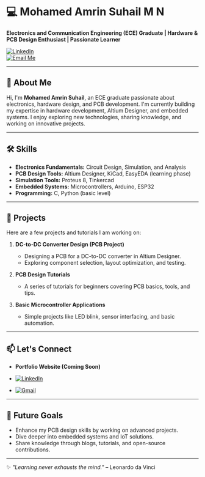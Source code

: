 # 💻 Mohamed Amrin Suhail M N  
**Electronics and Communication Engineering (ECE) Graduate | Hardware & PCB Design Enthusiast | Passionate Learner**  

[![LinkedIn](https://img.shields.io/badge/LinkedIn-%230077B5.svg?style=flat&logo=linkedin&logoColor=white)](https://www.linkedin.com/in/mohamed-amrin-suhail-m-n-61657a211)  
[![Email Me](https://img.shields.io/badge/Email-Me-D14836?style=for-the-badge&logo=gmail&logoColor=white&labelColor=EA4335)](mailto:mohamedamrinsuhail@gmail.com)

---

## 👋 About Me  
Hi, I'm **Mohamed Amrin Suhail**, an ECE graduate passionate about electronics, hardware design, and PCB development. I'm currently building my expertise in hardware development, Altium Designer, and embedded systems. I enjoy exploring new technologies, sharing knowledge, and working on innovative projects.

---

## 🛠️ Skills  
- **Electronics Fundamentals:** Circuit Design, Simulation, and Analysis  
- **PCB Design Tools:** Altium Designer, KiCad, EasyEDA (learning phase)
- **Simulation Tools:** Proteus 8, Tinkercad 
- **Embedded Systems:** Microcontrollers, Arduino, ESP32  
- **Programming:** C, Python (basic level)  

---

## 🚀 Projects  
Here are a few projects and tutorials I am working on:  
1. **DC-to-DC Converter Design (PCB Project)**  
   - Designing a PCB for a DC-to-DC converter in Altium Designer.  
   - Exploring component selection, layout optimization, and testing.  

2. **PCB Design Tutorials**  
   - A series of tutorials for beginners covering PCB basics, tools, and tips.  

3. **Basic Microcontroller Applications**  
   - Simple projects like LED blink, sensor interfacing, and basic automation.  

---

## 📫 Let's Connect  
- **Portfolio Website (Coming Soon)**  
- [![LinkedIn](https://img.shields.io/badge/LinkedIn-Profile-blue?style=for-the-badge&logo=linkedin&logoColor=white)](https://www.linkedin.com/in/mohamed-amrin-suhail-m-n-61657a211)
 
- [![Gmail](https://img.shields.io/badge/Email-Gmail-red?style=for-the-badge&logo=gmail&logoColor=white)](mailto:mohamedamrinsuhail@gmail.com)
  

---

## 🌱 Future Goals  
- Enhance my PCB design skills by working on advanced projects.  
- Dive deeper into embedded systems and IoT solutions.  
- Share knowledge through blogs, tutorials, and open-source contributions.  

---

✨ _"Learning never exhausts the mind."_ – Leonardo da Vinci  
